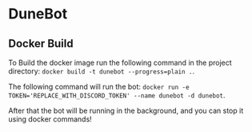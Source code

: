 # DuneBot
## Docker Build
To Build the docker image run the following command in the project directory: `docker build -t dunebot --progress=plain .`.

The following command will run the bot: `docker run -e TOKEN='REPLACE_WITH_DISCORD_TOKEN' --name dunebot -d dunebot`.

After that the bot will be running in the background, and you can stop it using docker commands!
